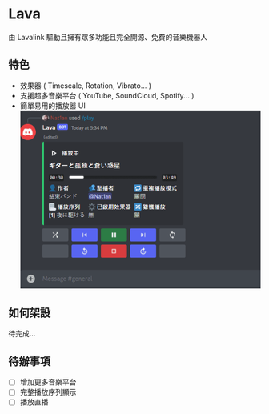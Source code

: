 # Lava
由 Lavalink 驅動且擁有眾多功能且完全開源、免費的音樂機器人

## 特色
* 效果器 ( Timescale, Rotation, Vibrato... )
* 支援超多音樂平台 ( YouTube, SoundCloud, Spotify... )
* 簡單易用的播放器 UI
![播放器 UI](/img/player.gif)

## 如何架設
待完成...

## 待辦事項
* [ ] 增加更多音樂平台
* [ ] 完整播放序列顯示
* [ ] 播放直播